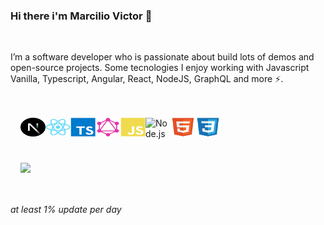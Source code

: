 ### Hi there i'm Marcilio Victor 👋
</br>

I’m a software developer who is passionate about build lots of demos and open-source projects.
Some tecnologies I enjoy working with Javascript Vanilla, Typescript, Angular, React, NodeJS, GraphQL and more ⚡.


<div style="padding: 16px; margin-top: 15px;">
<br>  
  <div style="display: flex; flex-direction: row;">
    <img align="center" alt="italobarrosme-NEXTJS" height="30" width="40" src="https://raw.githubusercontent.com/devicons/devicon/master/icons/nextjs/nextjs-original.svg"/>
    <img align="center" alt="italobarrosme-React" height="30" width="40" src="https://raw.githubusercontent.com/devicons/devicon/master/icons/react/react-original.svg"/>
    <img align="center" alt="italobarrosme-Ts" height="30" width="40" src="https://raw.githubusercontent.com/devicons/devicon/master/icons/typescript/typescript-plain.svg"/>
    <img align="center" alt="italobarrosme-Graphql" height="30" width="40" src="https://raw.githubusercontent.com/devicons/devicon/master/icons/graphql/graphql-plain.svg"/>
    <img align="center" alt="italobarrosme-Js" height="30" width="40" src="https://raw.githubusercontent.com/devicons/devicon/master/icons/javascript/javascript-plain.svg"/>
    <img align="center" alt="Node.js" height="40" width="40" src="https://upload.wikimedia.org/wikipedia/commons/d/d9/Node.js_logo.svg"/>
    <img align="center" alt="italobarrosme-HTML" height="30" width="40" src="https://raw.githubusercontent.com/devicons/devicon/master/icons/html5/html5-original.svg"/>
    <img align="center" alt="italobarrosme-CSS" height="30" width="40" src="https://raw.githubusercontent.com/devicons/devicon/master/icons/css3/css3-original.svg"/>
  </div>
  <br>
  <div style="margin-top:15px;">
    <a href="https://github.com/contentMvds">
      <img height="180em" src="https://github-readme-stats.vercel.app/api/top-langs/?username=contentMvds&layout=compact&langs_count=8&theme=jolly"/>
    </a>
  </div>
<br>
</div>

  *_at least 1% update per day_*


<!--
**contentMvds/contentMvds** is a ✨ _special_ ✨ repository because its `README.md` (this file) appears on your GitHub profile.

Here are some ideas to get you started:

- 🔭 I’m currently working on ...
- 🌱 I’m currently learning ...
- 👯 I’m looking to collaborate on ...
- 🤔 I’m looking for help with ...
- 💬 Ask me about ...
- 📫 How to reach me: ...
- 😄 Pronouns: ...
- ⚡ Fun fact: ...
-->
